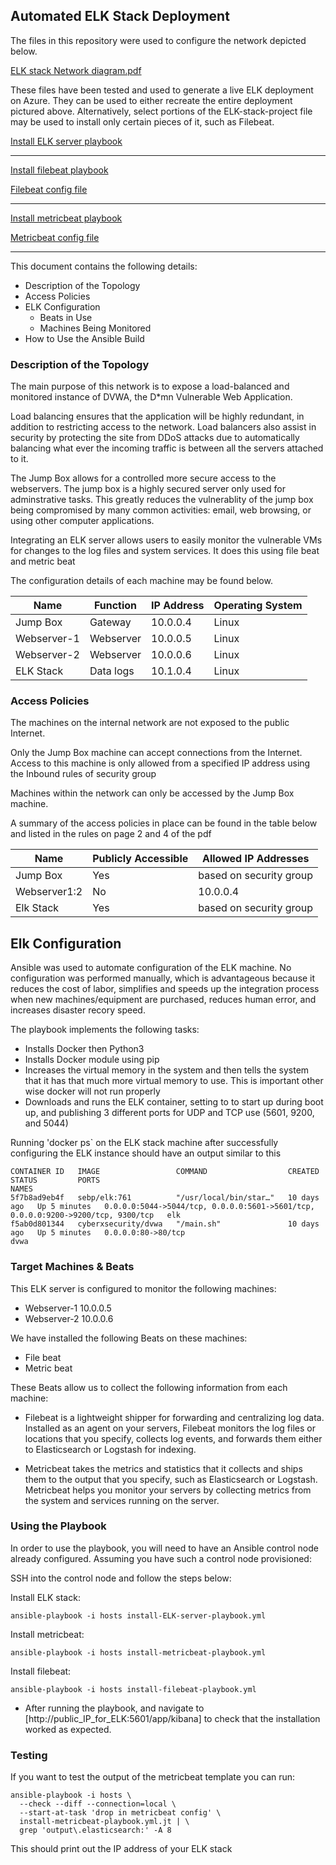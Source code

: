 ## Automated ELK Stack Deployment

The files in this repository were used to configure the network depicted below.

[ELK stack Network diagram.pdf](Network.w_.ELK.stack.drawio.pdf)

These files have been tested and used to generate a live ELK deployment on Azure. They can be used to either recreate the entire deployment pictured above. Alternatively, select portions of the ELK-stack-project file may be used to install only certain pieces of it, such as Filebeat.

[Install ELK server playbook](install-ELK-server-playbook.yml)

___
[Install filebeat playbook](install-filebeat-playbook.yml)

[Filebeat config file](filebeat-config.yml.jt)

____
[Install metricbeat playbook](install-metricbeat-playbook.yml)

[Metricbeat config file](metricbeat-config.yml.jt)
____
This document contains the following details:
- Description of the Topology
- Access Policies
- ELK Configuration
  - Beats in Use
  - Machines Being Monitored
- How to Use the Ansible Build


### Description of the Topology

The main purpose of this network is to expose a load-balanced and monitored instance of DVWA, the D*mn Vulnerable Web Application.

Load balancing ensures that the application will be highly redundant, in addition to restricting access to the network.  Load balancers also assist in security by protecting the site from DDoS attacks due to automatically balancing what ever the incoming traffic is between all the servers attached to it.

The Jump Box allows for a controlled more secure access to the webservers.  The jump box is a highly secured server only used for adminstrative tasks.  This greatly reduces the vulnerablity of the jump box being compromised by many common activities: email, web browsing, or using other computer applications.

Integrating an ELK server allows users to easily monitor the vulnerable VMs for changes to the log files and system services.  It does this using file beat and metric beat

The configuration details of each machine may be found below.

| Name            | Function  | IP Address | Operating System |
|-----------------|---------- |------------|------------------|
| Jump Box        | Gateway   | 10.0.0.4   | Linux            |
| Webserver-1     | Webserver | 10.0.0.5   | Linux            |
| Webserver-2     | Webserver | 10.0.0.6   | Linux            |
| ELK Stack       | Data logs | 10.1.0.4   | Linux            |

### Access Policies

The machines on the internal network are not exposed to the public Internet.

Only the Jump Box machine can accept connections from the Internet. Access to this machine is only allowed from a specified IP address using the Inbound rules of security group

Machines within the network can only be accessed by the Jump Box machine.

A summary of the access policies in place can be found in the table below and listed in the rules on page 2 and 4 of the pdf

| Name         | Publicly Accessible | Allowed IP Addresses     |
|--------------|---------------------|--------------------------|
| Jump Box     | Yes                 | based on security group  |
| Webserver1:2 | No                  | 10.0.0.4                 |
| Elk Stack    | Yes                 | based on security group  |

## Elk Configuration

Ansible was used to automate configuration of the ELK machine. No configuration was performed manually, which is advantageous because it reduces the cost of labor, simplifies and speeds up the integration process when new machines/equipment are purchased, reduces human error, and increases disaster recory speed.

The playbook implements the following tasks:
- Installs Docker then Python3
- Installs Docker module using pip
- Increases the virtual memory in the system and then tells the system that it has that much more virtual memory to use.   This is important other wise docker will not run properly
- Downloads and runs the ELK container, setting to to start up during boot up, and publishing 3 different ports for UDP and TCP use (5601, 9200, and 5044)

Running 'docker ps` on the ELK stack machine after successfully configuring the ELK instance should have an output similar to this
```
CONTAINER ID   IMAGE                 COMMAND                  CREATED       STATUS         PORTS                                                                             NAMES
5f7b8ad9eb4f   sebp/elk:761          "/usr/local/bin/star…"   10 days ago   Up 5 minutes   0.0.0.0:5044->5044/tcp, 0.0.0.0:5601->5601/tcp, 0.0.0.0:9200->9200/tcp, 9300/tcp   elk
f5ab0d801344   cyberxsecurity/dvwa   "/main.sh"               10 days ago   Up 5 minutes   0.0.0.0:80->80/tcp                                                                 dvwa
```

### Target Machines & Beats
This ELK server is configured to monitor the following machines:
- Webserver-1 10.0.0.5
- Webserver-2 10.0.0.6

We have installed the following Beats on these machines:
- File beat
- Metric beat

These Beats allow us to collect the following information from each machine:

- Filebeat is a lightweight shipper for forwarding and centralizing log data. Installed as an agent on your servers, Filebeat monitors the log files or locations that you specify, collects log events, and forwards them either to Elasticsearch or Logstash for indexing.

- Metricbeat takes the metrics and statistics that it collects and ships them to the output that you specify, such as Elasticsearch or Logstash. Metricbeat helps you monitor your servers by collecting metrics from the system and services running on the server.

### Using the Playbook
In order to use the playbook, you will need to have an Ansible control node already configured. Assuming you have such a control node provisioned:

SSH into the control node and follow the steps below:

Install ELK stack:

    ansible-playbook -i hosts install-ELK-server-playbook.yml

Install metricbeat:

    ansible-playbook -i hosts install-metricbeat-playbook.yml

Install filebeat:

    ansible-playbook -i hosts install-filebeat-playbook.yml

- After running the playbook, and navigate to [http://public_IP_for_ELK:5601/app/kibana] to check that the installation worked as expected.

### Testing

If you want to test the output of the metricbeat template you can run:

    ansible-playbook -i hosts \
      --check --diff --connection=local \
      --start-at-task 'drop in metricbeat config' \
      install-metricbeat-playbook.yml.jt | \
      grep 'output\.elasticsearch:' -A 8
      
This should print out the IP address of your ELK stack
